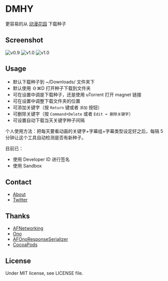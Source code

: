 # DMHY
更容易的从 [动漫花园](share.dmhy.org) 下载种子

## Screenshot
![v0.9](http://i.imgur.com/LbVWS5sh.jpg)
![v1.0](http://i.imgur.com/xxhe8U8.jpg)
![v1.0](http://i.imgur.com/vI4WHLw.jpg)

## Usage
- 默认下载种子到 ~/Downloads/ 文件夹下
- 默认使用 ⇧⌘D 打开种子下载到文件夹
- 可在设置中调是下载种子，还是使用 uTorrent 打开 magnet 链接
- 可在设置中调整下载文件夹的位置
- 可添加关键字（按 `Return` 键或者 `添加` 按钮）
- 可删除关键字（按 `Command+Delete` 或者 `Edit ➡ 删除关键字`）
- 可设置自动下载当天关键字种子间隔

个人使用方法：把每天要看动画的关键字+字幕组+字幕类型设定好之后，每隔 5 分钟让这个工具自动检测是否有新种子。

目前已：

- 使用 Developer ID 进行签名
- 使用 Sandbox

## Contact
- [About](https://about.me/yaqinking)
- [Twitter](https://twitter.com/yaqinking)

## Thanks
- [AFNetworking](https://github.com/AFNetworking/AFNetworking)
- [Ono](https://github.com/mattt/Ono)
- [AFOnoResponseSerializer](https://github.com/AFNetworking/AFOnoResponseSerializer)
- [CocoaPods](https://cocoapods.org/)

## License
Under MIT license, see LICENSE file.